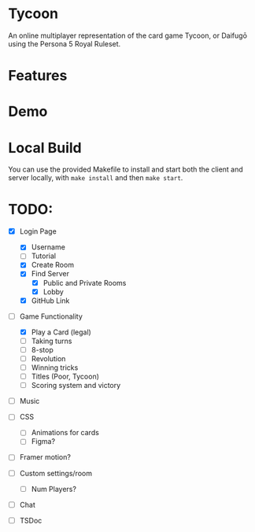 # Tycoon

An online multiplayer representation of the card game Tycoon, or Daifugō using the Persona 5 Royal Ruleset.

# Features

# Demo

# Local Build

You can use the provided Makefile to install and start both the client and server locally, with `make install` and then `make start`.

# TODO:

- [x] Login Page

  - [x] Username
  - [ ] Tutorial
  - [x] Create Room
  - [x] Find Server
    - [x] Public and Private Rooms
    - [x] Lobby
  - [x] GitHub Link

- [ ] Game Functionality

  - [x] Play a Card (legal)
  - [ ] Taking turns
  - [ ] 8-stop
  - [ ] Revolution
  - [ ] Winning tricks
  - [ ] Titles (Poor, Tycoon)
  - [ ] Scoring system and victory

- [ ] Music
- [ ] CSS

  - [ ] Animations for cards
  - [ ] Figma?

- [ ] Framer motion?
- [ ] Custom settings/room

  - [ ] Num Players?

- [ ] Chat
- [ ] TSDoc
